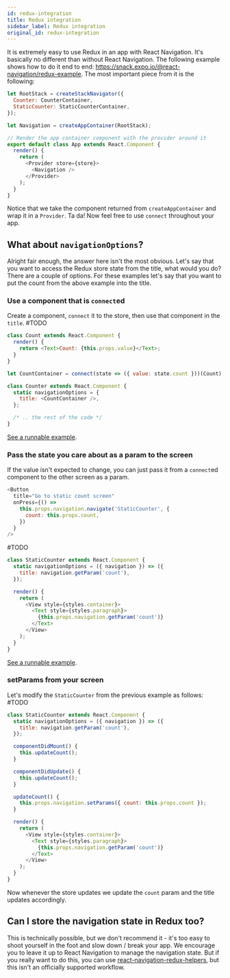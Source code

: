 ```yaml
---
id: redux-integration
title: Redux integration
sidebar_label: Redux integration
original_id: redux-integration
---
```


It is extremely easy to use Redux in an app with React Navigation. It's basically no different than without React Navigation. The following example shows how to do it end to end: https://snack.expo.io/@react-navigation/redux-example. The most important piece from it is the following:

```js
let RootStack = createStackNavigator({
  Counter: CounterContainer,
  StaticCounter: StaticCounterContainer,
});

let Navigation = createAppContainer(RootStack);

// Render the app container component with the provider around it
export default class App extends React.Component {
  render() {
    return (
      <Provider store={store}>
        <Navigation />
      </Provider>
    );
  }
}
```

Notice that we take the component returned from `createAppContainer` and wrap it in a `Provider`. Ta da! Now feel free to use `connect` throughout your app.

## What about `navigationOptions`?

Alright fair enough, the answer here isn't the most obvious. Let's say that you want to access the Redux store state from the title, what would you do? There are a couple of options. For these examples let's say that you want to put the count from the above example into the title.

### Use a component that is `connect`ed

Create a component, `connect` it to the store, then use that component in the `title`.
#TODO

```js
class Count extends React.Component {
  render() {
    return <Text>Count: {this.props.value}</Text>;
  }
}

let CountContainer = connect(state => ({ value: state.count }))(Count);

class Counter extends React.Component {
  static navigationOptions = {
    title: <CountContainer />,
  };

  /* .. the rest of the code */
}
```

[See a runnable example](https://snack.expo.io/@react-navigation/redux-example-with-dynamic-title).

### Pass the state you care about as a param to the screen

If the value isn't expected to change, you can just pass it from a `connect`ed component to the other screen as a param.

```js
<Button
  title="Go to static count screen"
  onPress={() =>
    this.props.navigation.navigate('StaticCounter', {
      count: this.props.count,
    })
  }
/>
```

#TODO

```js
class StaticCounter extends React.Component {
  static navigationOptions = ({ navigation }) => ({
    title: navigation.getParam('count'),
  });

  render() {
    return (
      <View style={styles.container}>
        <Text style={styles.paragraph}>
          {this.props.navigation.getParam('count')}
        </Text>
      </View>
    );
  }
}
```

[See a runnable example](https://snack.expo.io/@react-navigation/redux-example-with-dynamic-title).

### setParams from your screen

Let's modify the `StaticCounter` from the previous example as follows:
#TODO

```js
class StaticCounter extends React.Component {
  static navigationOptions = ({ navigation }) => ({
    title: navigation.getParam('count'),
  });

  componentDidMount() {
    this.updateCount();
  }

  componentDidUpdate() {
    this.updateCount();
  }

  updateCount() {
    this.props.navigation.setParams({ count: this.props.count });
  }

  render() {
    return (
      <View style={styles.container}>
        <Text style={styles.paragraph}>
          {this.props.navigation.getParam('count')}
        </Text>
      </View>
    );
  }
}
```

Now whenever the store updates we update the `count` param and the title updates accordingly.

## Can I store the navigation state in Redux too?

This is technically possible, but we don't recommend it - it's too easy to shoot yourself in the foot and slow down / break your app. We encourage you to leave it up to React Navigation to manage the navigation state. But if you really want to do this, you can use [react-navigation-redux-helpers](https://github.com/react-navigation/react-navigation-redux-helpers), but this isn't an officially supported workflow.
